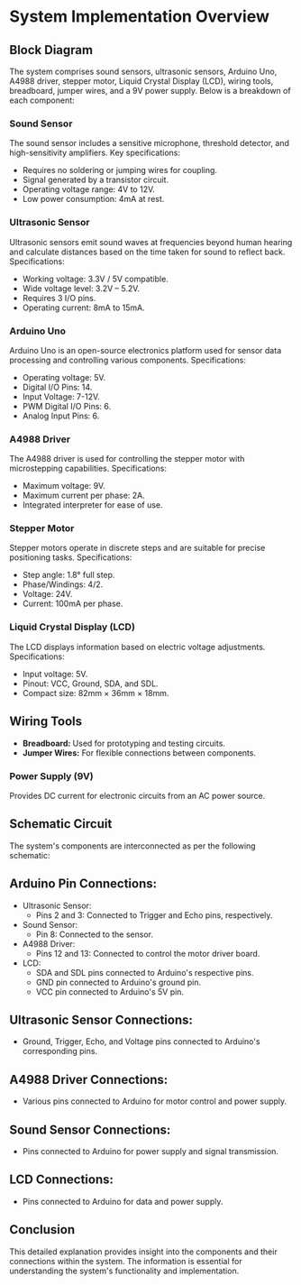 # System Implementation Overview

## Block Diagram

The system comprises sound sensors, ultrasonic sensors, Arduino Uno, A4988 driver, stepper motor, Liquid Crystal Display (LCD), wiring tools, breadboard, jumper wires, and a 9V power supply. Below is a breakdown of each component:

### Sound Sensor
The sound sensor includes a sensitive microphone, threshold detector, and high-sensitivity amplifiers. Key specifications:
- Requires no soldering or jumping wires for coupling.
- Signal generated by a transistor circuit.
- Operating voltage range: 4V to 12V.
- Low power consumption: 4mA at rest.



### Ultrasonic Sensor
Ultrasonic sensors emit sound waves at frequencies beyond human hearing and calculate distances based on the time taken for sound to reflect back. Specifications:
- Working voltage: 3.3V / 5V compatible.
- Wide voltage level: 3.2V – 5.2V.
- Requires 3 I/O pins.
- Operating current: 8mA to 15mA.



### Arduino Uno
Arduino Uno is an open-source electronics platform used for sensor data processing and controlling various components. Specifications:
- Operating voltage: 5V.
- Digital I/O Pins: 14.
- Input Voltage: 7-12V.
- PWM Digital I/O Pins: 6.
- Analog Input Pins: 6.



### A4988 Driver
The A4988 driver is used for controlling the stepper motor with microstepping capabilities. Specifications:
- Maximum voltage: 9V.
- Maximum current per phase: 2A.
- Integrated interpreter for ease of use.



### Stepper Motor
Stepper motors operate in discrete steps and are suitable for precise positioning tasks. Specifications:
- Step angle: 1.8° full step.
- Phase/Windings: 4/2.
- Voltage: 24V.
- Current: 100mA per phase.



### Liquid Crystal Display (LCD)
The LCD displays information based on electric voltage adjustments. Specifications:
- Input voltage: 5V.
- Pinout: VCC, Ground, SDA, and SDL.
- Compact size: 82mm × 36mm × 18mm.



## Wiring Tools
- **Breadboard:** Used for prototyping and testing circuits.
- **Jumper Wires:** For flexible connections between components.



### Power Supply (9V)
Provides DC current for electronic circuits from an AC power source.



## Schematic Circuit
The system's components are interconnected as per the following schematic:



## Arduino Pin Connections:
- Ultrasonic Sensor:
  - Pins 2 and 3: Connected to Trigger and Echo pins, respectively.
- Sound Sensor:
  - Pin 8: Connected to the sensor.
- A4988 Driver:
  - Pins 12 and 13: Connected to control the motor driver board.
- LCD:
  - SDA and SDL pins connected to Arduino's respective pins.
  - GND pin connected to Arduino's ground pin.
  - VCC pin connected to Arduino's 5V pin.

## Ultrasonic Sensor Connections:
- Ground, Trigger, Echo, and Voltage pins connected to Arduino's corresponding pins.

## A4988 Driver Connections:
- Various pins connected to Arduino for motor control and power supply.

## Sound Sensor Connections:
- Pins connected to Arduino for power supply and signal transmission.

## LCD Connections:
- Pins connected to Arduino for data and power supply.

## Conclusion
This detailed explanation provides insight into the components and their connections within the system. The information is essential for understanding the system's functionality and implementation.
